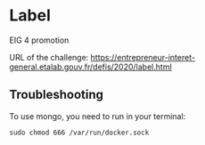 # Label

EIG 4 promotion

URL of the challenge: https://entrepreneur-interet-general.etalab.gouv.fr/defis/2020/label.html

## Troubleshooting

To use mongo, you need to run in your terminal:

```
sudo chmod 666 /var/run/docker.sock
```
